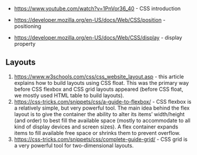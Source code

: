 * https://www.youtube.com/watch?v=1PnVor36_40 - CSS introduction

* https://developer.mozilla.org/en-US/docs/Web/CSS/position - positioning
* https://developer.mozilla.org/en-US/docs/Web/CSS/display - display property

## Layouts

1. https://www.w3schools.com/css/css_website_layout.asp - this article explains how to build layouts using CSS float.
   This was the primary way before CSS flexbox and CSS grid layouts appeared (before CSS float, we mostly used HTML table to build layouts).
2. https://css-tricks.com/snippets/css/a-guide-to-flexbox/ - CSS flexbox is a relatively simple, but very powerful tool.
   The main idea behind the flex layout is to give the container the ability to alter its items’ width/height (and order) 
   to best fill the available space (mostly to accommodate to all kind of display devices and screen sizes). 
   A flex container expands items to fill available free space or shrinks them to prevent overflow.
3. https://css-tricks.com/snippets/css/complete-guide-grid/ - CSS grid is a very powerful tool for two-dimensional layouts.
